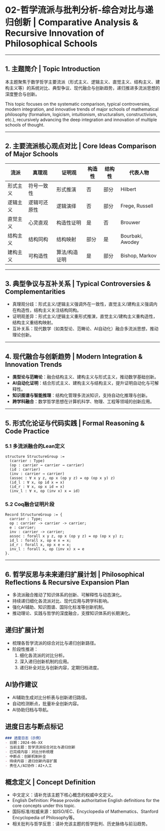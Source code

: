 # 02-哲学流派与批判分析-综合对比与递归创新 | Comparative Analysis & Recursive Innovation of Philosophical Schools

---

## 1. 主题简介 | Topic Introduction

本主题聚焦于数学哲学主要流派（形式主义、逻辑主义、直觉主义、结构主义、建构主义等）的系统对比、典型争议、现代融合与创新趋势，递归推进多流派思想的深度整合与创新。

This topic focuses on the systematic comparison, typical controversies, modern integration, and innovative trends of major schools of mathematical philosophy (formalism, logicism, intuitionism, structuralism, constructivism, etc.), recursively advancing the deep integration and innovation of multiple schools of thought.

---

## 2. 主要流派核心观点对比 | Core Ideas Comparison of Major Schools

| 流派         | 真理观         | 证明观         | 构造性 | 结构性 | 代表人物         |
|--------------|----------------|----------------|--------|--------|------------------|
| 形式主义     | 符号一致性     | 形式推演       | 否     | 部分   | Hilbert          |
| 逻辑主义     | 逻辑可还原性   | 逻辑演绎       | 否     | 部分   | Frege, Russell   |
| 直觉主义     | 心灵直观       | 构造性证明     | 是     | 否     | Brouwer          |
| 结构主义     | 结构同构       | 结构映射       | 部分   | 是     | Bourbaki, Awodey |
| 建构主义     | 可构造性       | 算法/构造证明  | 是     | 部分   | Bishop, Markov   |

---

## 3. 典型争议与互补关系 | Typical Controversies & Complementarities

- 真理观分歧：形式主义/逻辑主义强调外在一致性，直觉主义/建构主义强调内在构造性，结构主义关注结构同构。
- 证明观差异：形式主义/逻辑主义重形式推演，直觉主义/建构主义重构造性，结构主义重结构映射。
- 互补关系：现代数学（如类型论、范畴论、AI自动化）融合多流派思想，推动理论创新。

---

## 4. 现代融合与创新趋势 | Modern Integration & Innovation Trends

- **类型论与范畴论**：融合结构主义、建构主义与形式主义，推动数学基础创新。
- **AI自动化证明**：结合形式主义、建构主义与结构主义，提升证明自动化与可解释性。
- **知识图谱与智能推理**：结构化管理多流派知识，支持自动化推理与创新。
- **跨学科融合**：数学哲学思想在计算机科学、物理、工程等领域的创新应用。

---

## 5. 形式化论证与代码实践 | Formal Reasoning & Code Practice

### 5.1 多流派融合的Lean定义

```lean
structure StructureGroup :=
  (carrier : Type)
  (op : carrier → carrier → carrier)
  (id : carrier)
  (inv : carrier → carrier)
  (assoc : ∀ x y z, op x (op y z) = op (op x y) z)
  (id_l : ∀ x, op id x = x)
  (id_r : ∀ x, op x id = x)
  (inv_l : ∀ x, op (inv x) x = id)
```

### 5.2 Coq融合证明片段

```coq
Record StructureGroup := {
  carrier : Type;
  op : carrier -> carrier -> carrier;
  e : carrier;
  inv : carrier -> carrier;
  assoc : forall x y z, op x (op y z) = op (op x y) z;
  id_l : forall x, op e x = x;
  id_r : forall x, op x e = x;
  inv_l : forall x, op (inv x) x = e
}.
```

---

## 6. 哲学反思与未来递归扩展计划 | Philosophical Reflections & Recursive Expansion Plan

- 多流派融合推动了知识体系的创新、可解释性与动态演化。
- 持续递归细化各流派对比、现代应用与跨学科影响。
- 强化AI辅助、知识图谱、国际化标准等创新机制。
- 推动理论、实践与哲学的深度融合，支撑知识体系的长期演化。

## 递归扩展计划

- 梳理各哲学流派的综合对比与递归创新路径。
- 阶段性推进：
  1. 细化各流派的对比分析。
  2. 深入递归创新机制的应用。
  3. 递归补全对比与创新内容，定期归档进度。

## AI协作建议

- AI辅助生成对比分析表与创新递归路径。
- 自动检测断点，批量补全创新内容。
- AI协助归档与导航。

## 进度日志与断点标记

```markdown
### 进度日志（示例）
- 日期：2024-06-XX
- 当前主题：哲学流派综合对比与递归创新
- 已完成内容：对比分析梳理
- 中断点：创新机制补全
- 待续内容：递归创新内容扩展
- 责任人/AI协作：AI+人工
```
<!-- 中断点：对比/创新机制/递归创新扩展 -->

## 概念定义 | Concept Definition

- 中文定义：请补充该主题下核心概念的权威中文定义。
- English Definition: Please provide authoritative English definitions for the core concepts under this topic.
- 国际标准/权威来源：如ISO/IEC、Encyclopedia of Mathematics、Stanford Encyclopedia of Philosophy等。
- 相关批判与哲学反思：请补充该主题的哲学批判、历史脉络与前沿趋势。
